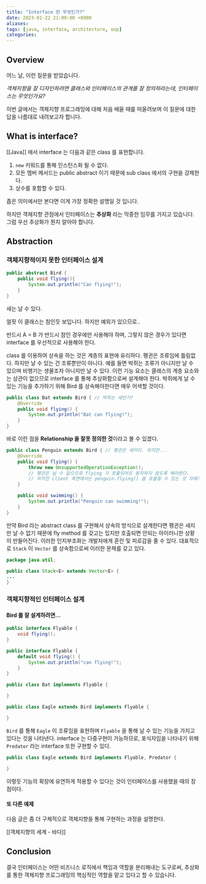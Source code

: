 ```yaml
---
title: "Interface 란 무엇인가?"
date: 2023-01-22 21:09:00 +0900
aliases: 
tags: [java, interface, architecture, oop]
categories: 
---
```


## Overview

어느 날, 이런 질문을 받았습니다.

_객체지향을 잘 디자인하려면 클래스와 인터페이스의 관계를 잘 정의하라는데, 인터페이스는 무엇인가요?_

이번 글에서는 객체지향 프로그래밍에 대해 처음 배울 때를 떠올려보며 이 질문에 대한 답을 나름대로 내려보고자 합니다.

## What is interface?

[[Java]] 에서 interface 는 다음과 같은 class 를 표현합니다.

1. `new` 키워드를 통해 인스턴스화 될 수 없다.
2. 모든 멤버 메서드는 public abstract 이기 때문에 sub class 에서의 구현을 강제한다.
3. 상수를 포함할 수 있다.

좁은 의미에서만 본다면 이게 가장 정확한 설명일 것 입니다.

하지만 객체지향 관점에서 인터페이스는 **추상화** 라는 막중한 임무를 가지고 있습니다. 그럼 우선 추상화가 뭔지 알아야 합니다.

## Abstraction

### 객체지향적이지 못한 인터페이스 설계

```java
public abstract Bird {
	public void flying(){
		System.out.println("Can flying!");
	}
}
```

새는 날 수 있다.

얼핏 이 클래스는 참인듯 보입니다. 하지만 예외가 있으므로..

반드시 A = B 가 반드시 참인 경우에만 사용해야 하며, 그렇지 않은 경우가 있다면 interface 를 우선적으로 사용해야 한다.

class 를 이용하여 상속을 하는 것은 계층의 표현에 유리하다. 펭귄은 조류임에 틀림없다. 하지만 날 수 있는 건 조류뿐만이 아니다. 예를 들면 박쥐는 조류가 아니지만 날 수 있으며 비행기는 생물조차 아니지만 날 수 있다. 이런 기능 요소는 클래스의 계층 요소와는 상관이 없으므로 interface 를 통해 추상화함으로써 설계해야 한다. 박쥐에게 날 수 있는 기능을 추가하기 위해 Bird 를 상속해야한다면 매우 어색할 것이다.

```java
public class Bat extends Bird { // 박쥐는 새인가?
	@Override
	public void flying() { 
		System.out.println("Bat can flying!");
	}
}
```

바로 이런 점을 **Relationship 을 잘못 정의한 것**이라고 볼 수 있겠다.

```java
public class Penguin extends Bird { // 펭귄은 새이다. 하지만... 
	@Override
	public void flying() { 
		throw new UnsupportedOperationException();
		// 펭귄은 날 수 없으므로 flying 가 호출되어도 동작하지 않도록 해야한다.
		// 하지만 client 측면에서는 penguin.flying() 을 호출할 수 있는 것 자체가 이미 충분히 어색하다.
	}

	public void swimming() {
		System.out.println("Penguin can swimming!");
	}
}
```

만약 Bird 라는 abstract class 를 구현해서 상속의 방식으로 설계한다면 펭귄은 새지만 날 수 없기 때문에 fly method 를 갖고는 있지만 호출되면 안되는 아이러니한 상황이 만들어진다. 이러한 인지부조화는 개발자에게 혼란 및 피로감을 줄 수 있다. 대표적으로 `Stack` 이 `Vector` 를 상속함으로써 이러한 문제를 갖고 있다.

```java
package java.util;

public class Stack<E> extends Vector<E> {
...
}
```

### 객체지향적인 인터페이스 설계

#### Bird 를 잘 설계하려면...

```java
public interface Flyable {
	void flying();
}
```

```java
public interface Flyable {
	default void flying() {
		System.out.println("can flying!");
	}
}
```

```java
public class Bat implements Flyable {

}
```

```java
public class Eagle extends Bird implements Flyable {

}
```

`Bird` 를 통해 `Eagle` 이 조류임을 표현하며 `Flyable` 을 통해 날 수 있는 기능을 가지고 있다는 것을 나타낸다. interface 는 다중구현이 가능하므로, 포식자임을 나타내기 위해 `Predator` 라는 interface 또한 구현할 수 있다.

```java
public class Eagle extends Bird implements Flyable, Predator {

}
```

이렇듯 기능의 확장에 유연하게 적용할 수 있다는 것이 인터페이스를 사용했을 때의 장점이다.

#### 또 다른 예제

다음 글은 좀 더 구체적으로 객체지향을 통해 구현하는 과정을 설명한다.

[[객체지향의 세계 - 바다]]

## Conclusion

결국 인터페이스는 어떤 비즈니스 로직에서 책임과 역할을 분리해내는 도구로써, 추상화를 통한 객체지향 프로그래밍의 핵심적인 역할을 맡고 있다고 할 수 있습니다.
